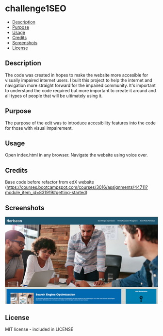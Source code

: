 # challenge1SEO

* [Description](#description)
* [Purpose](#purpose)
* [Usage](#usage)
* [Credits](#credits)
* [Screenshots](#screenshots)
* [License](#license)

## Description
The code was created in hopes to make the website more accesible for visually impaired internet users. I built this project to help the internet and navigation more straight forward for the impaired community. It's important to understand the code required but more important to create it around and all types of people that will be ultimately using it.

## Purpose
The purpose of the edit was to introduce accesibility features into the code for those with visual impairement.

## Usage
Open index.html in any browser. Navigate the website using voice over.

## Credits
Base code before refactor from edX website (https://courses.bootcampspot.com/courses/3016/assignments/44711?module_item_id=831919#getting-started)

## Screenshots
![Screenshot of page](./assets/images/screenshot-1.png)

## License
MIT license - included in LICENSE